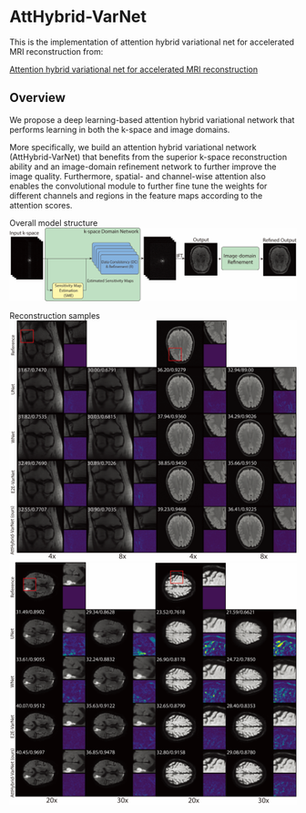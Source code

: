 # AttHybrid-VarNet
This is the implementation of attention hybrid variational net for accelerated MRI reconstruction from:

[Attention hybrid variational net for accelerated MRI reconstruction](https://doi.org/10.1063/5.0165485)


## Overview

We propose a deep learning-based attention hybrid variational network that performs learning in both the k-space and image domains.

More specifically, we build an attention hybrid variational network (AttHybrid-VarNet) that benefits from the superior k-space reconstruction ability and an image-domain refinement network to further improve the image quality. Furthermore, spatial- and channel-wise attention also enables the convolutional module to further fine tune the weights for different channels and regions in the feature maps according to the attention scores.

Overall model structure
![Overall structure](/imgs/fig1_model_overall.png)

Reconstruction samples
![recon_fastmri](/imgs/fig3_recon_fastmri.png)
![recon_b1000](/imgs/fig4_recon_b1000.png)